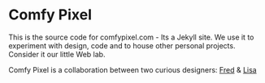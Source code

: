 Comfy Pixel
===========================

This is the source code for comfypixel.com - Its a Jekyll site. We use it to experiment with design, code and to house other personal projects. Consider it our little Web lab.

Comfy Pixel is a collaboration between two curious designers: [Fred](http://fredmaya.com) & [Lisa](http://lisamaya.com)



